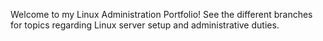 Welcome to my Linux Administration Portfolio!  See the different branches for topics regarding Linux server setup and administrative duties.  

